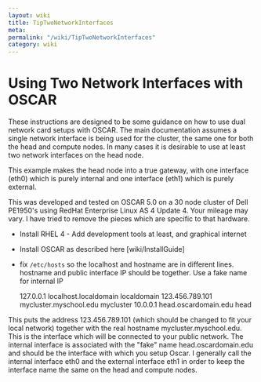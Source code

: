```yaml
---
layout: wiki
title: TipTwoNetworkInterfaces
meta: 
permalink: "/wiki/TipTwoNetworkInterfaces"
category: wiki
---
```

<!-- Name: TipTwoNetworkInterfaces -->
<!-- Version: 4 -->
<!-- Author: mledward -->

# Using Two Network Interfaces with OSCAR

These instructions are designed to be some guidance on how to use dual network card setups with OSCAR.  The main documentation assumes a single network interface is being used for the cluster, the same one for both the head and compute nodes.  In many cases it is desirable to use at least two network interfaces on the head node.

This example makes the head node into a true gateway, with one interface (eth0) which is purely internal and one interface (eth1) which is purely external.

This was developed and tested on OSCAR 5.0 on a 30 node cluster of Dell PE1950's using RedHat Enterprise Linux AS 4 Update 4.  Your mileage may vary.  I have tried to remove the pieces which are specific to that hardware.

 * Install RHEL 4 - Add development tools at least, and graphical internet
 * Install OSCAR as described here [wiki/InstallGuide]
 * fix `/etc/hosts` so the localhost and hostname are in different lines.  hostname and public interface IP should be together.  Use a fake name for internal IP


    127.0.0.1 localhost.localdomain localdomain
    123.456.789.101 mycluster.myschool.edu mycluster
    10.0.0.1 head.oscardomain.edu head

This puts the address 123.456.789.101 (which should be changed to fit your local network) together with the real hostname mycluster.myschool.edu.  This is the interface which will be connected to your public network.  The internal interface is associated with the "fake" name head.oscardomain.edu and should be the interface with which you setup Oscar.  I generally call the internal interface eth0 and the external interface eth1 in order to keep the interface name the same on the head and compute nodes.  

